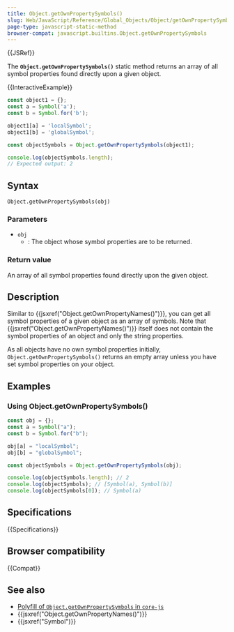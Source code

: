```yaml
---
title: Object.getOwnPropertySymbols()
slug: Web/JavaScript/Reference/Global_Objects/Object/getOwnPropertySymbols
page-type: javascript-static-method
browser-compat: javascript.builtins.Object.getOwnPropertySymbols
---
```


{{JSRef}}

The **`Object.getOwnPropertySymbols()`** static method returns an array of all symbol properties found directly upon a given object.

{{InteractiveExample}}

```js interactive-example
const object1 = {};
const a = Symbol('a');
const b = Symbol.for('b');

object1[a] = 'localSymbol';
object1[b] = 'globalSymbol';

const objectSymbols = Object.getOwnPropertySymbols(object1);

console.log(objectSymbols.length);
// Expected output: 2

```

## Syntax

```js-nolint
Object.getOwnPropertySymbols(obj)
```

### Parameters

- `obj`
  - : The object whose symbol properties are to be returned.

### Return value

An array of all symbol properties found directly upon the given object.

## Description

Similar to {{jsxref("Object.getOwnPropertyNames()")}}, you can get all symbol properties of a given object as an array of symbols. Note that {{jsxref("Object.getOwnPropertyNames()")}} itself does not contain the symbol properties of an object and only the string properties.

As all objects have no own symbol properties initially, `Object.getOwnPropertySymbols()` returns an empty array unless you have set symbol properties on your object.

## Examples

### Using Object.getOwnPropertySymbols()

```js
const obj = {};
const a = Symbol("a");
const b = Symbol.for("b");

obj[a] = "localSymbol";
obj[b] = "globalSymbol";

const objectSymbols = Object.getOwnPropertySymbols(obj);

console.log(objectSymbols.length); // 2
console.log(objectSymbols); // [Symbol(a), Symbol(b)]
console.log(objectSymbols[0]); // Symbol(a)
```

## Specifications

{{Specifications}}

## Browser compatibility

{{Compat}}

## See also

- [Polyfill of `Object.getOwnPropertySymbols` in `core-js`](https://github.com/zloirock/core-js#ecmascript-symbol)
- {{jsxref("Object.getOwnPropertyNames()")}}
- {{jsxref("Symbol")}}
